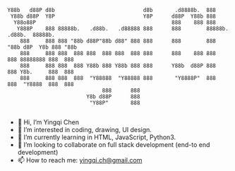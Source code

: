 ```
Y88b   d88P d8b                            d8b       .d8888b.  888                        
 Y88b d88P  Y8P                            Y8P      d88P  Y88b 888                        
  Y88o88P                                           888    888 888                        
   Y888P    888 88888b.   .d88b.   .d88888 888      888        88888b.   .d88b.  88888b.  
    888     888 888 "88b d88P"88b d88" 888 888      888        888 "88b d8P  Y8b 888 "88b 
    888     888 888  888 888  888 888  888 888      888    888 888  888 88888888 888  888 
    888     888 888  888 Y88b 888 Y88b 888 888      Y88b  d88P 888  888 Y8b.     888  888 
    888     888 888  888  "Y88888  "Y88888 888       "Y8888P"  888  888  "Y8888  888  888 
                              888      888                                                
                         Y8b d88P      888                                                
                          "Y88P"       888
                                                                              
```
                                                                             
- 👋 Hi, I’m Yingqi Chen
- 👀 I’m interested in coding, drawing, UI design.
- 🌱 I’m currently learning in HTML, JavaScript, Python3.
- 💞️ I’m looking to collaborate on full stack development (end-to end development)
- 📫 How to reach me: yingqi.ch@gmail.com


<!---
yingqi955/yingqi955 is a ✨ special ✨ repository because its `README.md` (this file) appears on your GitHub profile.
You can click the Preview link to take a look at your changes.
--->

